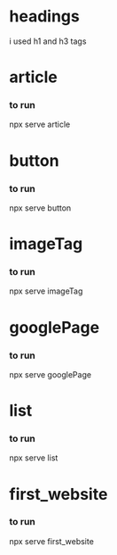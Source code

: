 # headings

i used h1 and h3 tags

# article

### to run

npx serve article

# button

### to run

npx serve button

# imageTag

### to run

npx serve imageTag

# googlePage

### to run

npx serve googlePage

# list

### to run

npx serve list

# first_website

### to run

npx serve first_website
